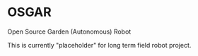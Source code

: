OSGAR
=====

Open Source Garden (Autonomous) Robot

This is currently "placeholder" for long term field robot project.
